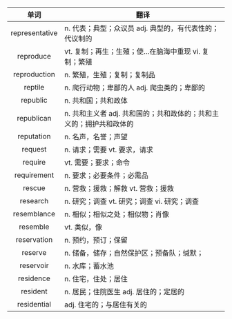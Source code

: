 |单词|翻译  |
|:--:|--| 
|	representative  		|		n. 代表；典型；众议员 adj. 典型的，有代表性的；代议制的	|		
|	reproduce  		|		vt. 复制；再生；生殖；使…在脑海中重现 vi. 复制；繁殖	|		
|	reproduction  		|		n. 繁殖，生殖；复制；复制品	|		
|	reptile  		|		n. 爬行动物；卑鄙的人 adj. 爬虫类的；卑鄙的	|		
|	republic  		|		n. 共和国；共和政体	|		
|	republican  		|		n. 共和主义者 adj. 共和国的；共和政体的；共和主义的；拥护共和政体的	|		
|	reputation  		|		n. 名声，名誉；声望	|		
|	request  		|		n. 请求；需要 vt. 要求，请求	|		
|	require  		|		vt. 需要；要求；命令	|		
|	requirement  		|		n. 要求；必要条件；必需品	|		
|	rescue  		|		n. 营救；援救；解救 vt. 营救；援救	|		
|	research  		|		n. 研究；调查 vt. 研究；调查 vi. 研究；调查 	|		
|	resemblance  		|		n. 相似；相似之处；相似物；肖像	|		
|	resemble  		|		vt. 类似，像	|		
|	reservation  		|		n. 预约，预订；保留	|		
|	reserve  		|		n. 储备，储存；自然保护区；预备队；缄默；	|		
|	reservoir  		|		n. 水库；蓄水池	|		
|	residence  		|		n. 住宅，住处；居住	|		
|	resident  		|		n. 居民；住院医生 adj. 居住的；定居的	|		
|	residential  		|		adj. 住宅的；与居住有关的	|		

